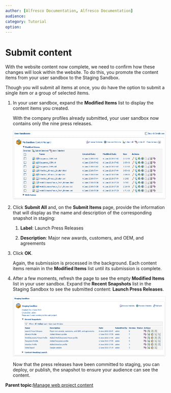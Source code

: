 ```yaml
---
author: [Alfresco Documentation, Alfresco Documentation]
audience: 
category: Tutorial
option: 
---
```


# Submit content

With the website content now complete, we need to confirm how these changes will look within the website. To do this, you promote the content items from your user sandbox to the Staging Sandbox.

Though you will submit all items at once, you do have the option to submit a single item or a group of selected items.

1.  In your user sandbox, expand the **Modified Items** list to display the content items you created.

    With the company profiles already submitted, your user sandbox now contains only the nine press releases.

    ![User Sandbox](../images/SubmitItems_PRs_fragment.png)

2.  Click **Submit All** and, on the **Submit Items** page, provide the information that will display as the name and description of the corresponding snapshot in staging:

    1.  **Label**: Launch Press Releases

    2.  **Description**: Major new awards, customers, and OEM, and agreements

3.  Click **OK**.

    Again, the submission is processed in the background. Each content items remain in the **Modified Items** list until its submission is complete.

4.  After a few moments, refresh the page to see the empty **Modified Items** list in your user sandbox. Expand the **Recent Snapshots** list in the Staging Sandbox to see the submitted content: **Launch Press Releases**.

    ![Staging Sandbox](../images/Snapshot2.png)

    Now that the press releases have been committed to staging, you can deploy, or publish, the snapshot to ensure your audience can see the content.


**Parent topic:**[Manage web project content](../concepts/gs-wcm-manage-content.md)


